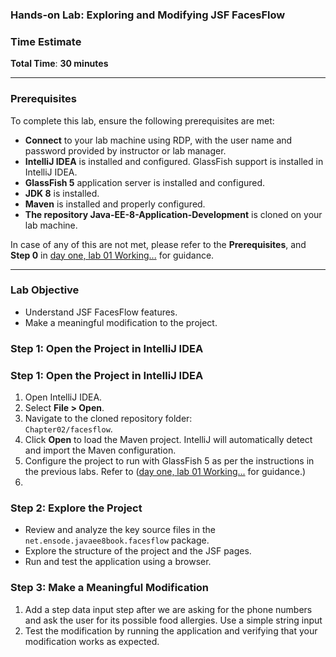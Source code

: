 ### Hands-on Lab: Exploring and Modifying JSF FacesFlow

### **Time Estimate**

**Total Time**: **30 minutes**

---

### Prerequisites

To complete this lab, ensure the following prerequisites are met:

- **Connect** to your lab machine using RDP, with the user name and password provided by instructor or lab manager.
- **IntelliJ IDEA** is installed and configured. GlassFish support is installed in IntelliJ IDEA.
- **GlassFish 5** application server is installed and configured.
- **JDK 8** is installed.
- **Maven** is installed and properly configured.
- **The repository Java-EE-8-Application-Development** is cloned on your lab machine.

In case of any of this are not met, please refer to the **Prerequisites**, and **Step 0** in [day one, lab 01 Working...](../day-one/01%20Working%20with%20a%20Simple%20JSF%20form%20Project.md) for guidance.

---

### Lab Objective

- Understand JSF FacesFlow features.
- Make a meaningful modification to the project.

### **Step 1: Open the Project in IntelliJ IDEA**

### Step 1: Open the Project in IntelliJ IDEA

1.  Open IntelliJ IDEA.
2.  Select **File > Open**.
3.  Navigate to the cloned repository folder:  
    `Chapter02/facesflow`.
4.  Click **Open** to load the Maven project. IntelliJ will automatically detect and import the Maven configuration.
5.  Configure the project to run with GlassFish 5 as per the instructions in the previous labs. Refer to ([day one, lab 01 Working...](../day-one/01%20Working%20with%20a%20Simple%20JSF%20form%20Project.md) for guidance.)
6.

### **Step 2: Explore the Project**

- Review and analyze the key source files in the `net.ensode.javaee8book.facesflow` package.
- Explore the structure of the project and the JSF pages.
- Run and test the application using a browser.

### **Step 3: Make a Meaningful Modification**

1.  Add a step data input step after we are asking for the phone numbers and ask the user for its possible food allergies. Use a simple string input
2.  Test the modification by running the application and verifying that your modification works as expected.
